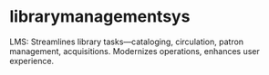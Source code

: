 # librarymanagementsys
 LMS: Streamlines library tasks—cataloging, circulation, patron management, acquisitions. Modernizes operations, enhances user experience.
